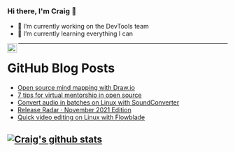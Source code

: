 ### Hi there, I'm Craig 👋

<!--
**CraigTeelFugro/CraigTeelFugro** is a ✨ _special_ ✨ repository because its `README.md` (this file) appears on your GitHub profile.

Here are some ideas to get you started:
-->

- 🔭 I’m currently working on the DevTools team
- 🌱 I’m currently learning everything I can

[<img align="left" alt="Craig Teel | LinkedIn" width="22px" src="https://cdn.jsdelivr.net/npm/simple-icons@v3/icons/linkedin.svg" />][linkedin]

---

# GitHub Blog Posts

<!-- BLOG-POST-LIST:START -->
- [Open source mind mapping with Draw.io](https://opensource.com/article/21/12/open-source-mind-mapping-drawio)
- [7 tips for virtual mentorship in open source](https://opensource.com/article/21/12/virtual-mentorship-open-source)
- [Convert audio in batches on Linux with SoundConverter](https://opensource.com/article/21/12/soundconverter-linux)
- [Release Radar · November 2021 Edition](https://github.blog/2021-12-03-release-radar-nov-2021/)
- [Quick video editing on Linux with Flowblade](https://opensource.com/article/21/11/flowblade-linux-video-editing)
<!-- BLOG-POST-LIST:END -->

## [![Craig's github stats](https://github-readme-stats.vercel.app/api?username=craigteelfugro)](https://github.com/anuraghazra/github-readme-stats)


[linkedin]: https://linkedin.com/in/craig-teel-b8786771
